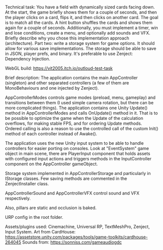 Technical task:
You have a field with dynamically sized cards facing down.
At the start, the game briefly shows them for a couple of seconds, and then the player clicks on a card, flips it, and then clicks on another card.
The goal is to match all the cards.
A hint button shuffles the cards and shows them again for a couple of seconds.
Additionally, you must implement a timer, win and lose conditions, create a menu, and optionally add sounds and VFX. Briefly describe why you chose this implementation approach (architecture).
Part two: write a storage system for game options. It should allow for various save implementations.
The storage should be able to save in JSON, player prefs, and binary.
It's preferable to use Zenject: Dependency Injection.

WebGL build:
https://vit2005.itch.io/outloud-test-task

Brief description:
The application contains the main AppController (singleton) and other separated controllers (a few of them are MonoBehaviours and one injected by Zenject). 

AppControllerModes controls game modes (preload, menu, gameplay) and transitions between them (I used simple camera rotation, but there can be more complicated things). The application contains one Unity Update() method in AppControllerModes and calls OnUpdate() method in it. That is to be possible to optimize the game when the Update of the calculation overflows, for making stable FPS, and for ordering Update methods. Ordered calling is also a reason to use the controlled call of the custom Init() method of each controller instead of Awake().

The application uses the new Unity input system to be able to handle controllers for easier porting on consoles. Look at "EventSystem" game object in main scene, there are PlayerInput component that holds assets with configured input actions and triggers methods in the InputController component on the AppController gameObject.

Storage system implemented in AppControllerStorage and particularly in IStorage classes. Few saving methods are commented in the ZenjectInstaller class.

AppControllerSound and AppControllerVFX control sound and VFX respectively.

Also, pillars are static and occlusion is baked.

URP config in the root folder.

Assets/plugins used: Cinemachine, Universal RP, TextMeshPro, Zenject, Input System. 
Art from CardHouse: https://assetstore.unity.com/packages/tools/game-toolkits/cardhouse-264045
Sounds from: https://sonniss.com/gameaudiogdc
